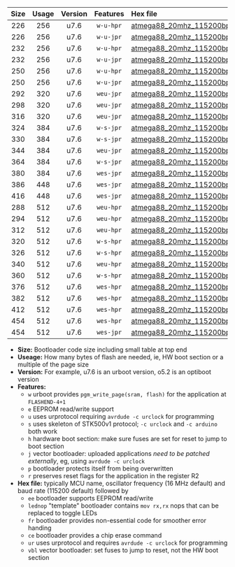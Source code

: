 |Size|Usage|Version|Features|Hex file|
|:-:|:-:|:-:|:-:|:--|
|226|256|u7.6|`w-u-hpr`|[atmega88_20mhz_115200bps_ur.hex](https://raw.githubusercontent.com/stefanrueger/urboot/main//atmega88_20mhz_115200bps_ur.hex)|
|226|256|u7.6|`w-u-jpr`|[atmega88_20mhz_115200bps_ur_vbl.hex](https://raw.githubusercontent.com/stefanrueger/urboot/main//atmega88_20mhz_115200bps_ur_vbl.hex)|
|232|256|u7.6|`w-u-hpr`|[atmega88_20mhz_115200bps_lednop_ur.hex](https://raw.githubusercontent.com/stefanrueger/urboot/main//atmega88_20mhz_115200bps_lednop_ur.hex)|
|232|256|u7.6|`w-u-jpr`|[atmega88_20mhz_115200bps_lednop_ur_vbl.hex](https://raw.githubusercontent.com/stefanrueger/urboot/main//atmega88_20mhz_115200bps_lednop_ur_vbl.hex)|
|250|256|u7.6|`w-u-hpr`|[atmega88_20mhz_115200bps_lednop_fr_ur.hex](https://raw.githubusercontent.com/stefanrueger/urboot/main//atmega88_20mhz_115200bps_lednop_fr_ur.hex)|
|250|256|u7.6|`w-u-jpr`|[atmega88_20mhz_115200bps_lednop_fr_ur_vbl.hex](https://raw.githubusercontent.com/stefanrueger/urboot/main//atmega88_20mhz_115200bps_lednop_fr_ur_vbl.hex)|
|292|320|u7.6|`weu-jpr`|[atmega88_20mhz_115200bps_ee_ur_vbl.hex](https://raw.githubusercontent.com/stefanrueger/urboot/main//atmega88_20mhz_115200bps_ee_ur_vbl.hex)|
|298|320|u7.6|`weu-jpr`|[atmega88_20mhz_115200bps_ee_lednop_ur_vbl.hex](https://raw.githubusercontent.com/stefanrueger/urboot/main//atmega88_20mhz_115200bps_ee_lednop_ur_vbl.hex)|
|316|320|u7.6|`weu-jpr`|[atmega88_20mhz_115200bps_ee_lednop_fr_ur_vbl.hex](https://raw.githubusercontent.com/stefanrueger/urboot/main//atmega88_20mhz_115200bps_ee_lednop_fr_ur_vbl.hex)|
|324|384|u7.6|`w-s-jpr`|[atmega88_20mhz_115200bps_vbl.hex](https://raw.githubusercontent.com/stefanrueger/urboot/main//atmega88_20mhz_115200bps_vbl.hex)|
|330|384|u7.6|`w-s-jpr`|[atmega88_20mhz_115200bps_lednop_vbl.hex](https://raw.githubusercontent.com/stefanrueger/urboot/main//atmega88_20mhz_115200bps_lednop_vbl.hex)|
|344|384|u7.6|`weu-jpr`|[atmega88_20mhz_115200bps_ee_lednop_fr_ce_ur_vbl.hex](https://raw.githubusercontent.com/stefanrueger/urboot/main//atmega88_20mhz_115200bps_ee_lednop_fr_ce_ur_vbl.hex)|
|364|384|u7.6|`w-s-jpr`|[atmega88_20mhz_115200bps_lednop_fr_vbl.hex](https://raw.githubusercontent.com/stefanrueger/urboot/main//atmega88_20mhz_115200bps_lednop_fr_vbl.hex)|
|380|384|u7.6|`wes-jpr`|[atmega88_20mhz_115200bps_ee_vbl.hex](https://raw.githubusercontent.com/stefanrueger/urboot/main//atmega88_20mhz_115200bps_ee_vbl.hex)|
|386|448|u7.6|`wes-jpr`|[atmega88_20mhz_115200bps_ee_lednop_vbl.hex](https://raw.githubusercontent.com/stefanrueger/urboot/main//atmega88_20mhz_115200bps_ee_lednop_vbl.hex)|
|416|448|u7.6|`wes-jpr`|[atmega88_20mhz_115200bps_ee_lednop_fr_vbl.hex](https://raw.githubusercontent.com/stefanrueger/urboot/main//atmega88_20mhz_115200bps_ee_lednop_fr_vbl.hex)|
|288|512|u7.6|`weu-hpr`|[atmega88_20mhz_115200bps_ee_ur.hex](https://raw.githubusercontent.com/stefanrueger/urboot/main//atmega88_20mhz_115200bps_ee_ur.hex)|
|294|512|u7.6|`weu-hpr`|[atmega88_20mhz_115200bps_ee_lednop_ur.hex](https://raw.githubusercontent.com/stefanrueger/urboot/main//atmega88_20mhz_115200bps_ee_lednop_ur.hex)|
|312|512|u7.6|`weu-hpr`|[atmega88_20mhz_115200bps_ee_lednop_fr_ur.hex](https://raw.githubusercontent.com/stefanrueger/urboot/main//atmega88_20mhz_115200bps_ee_lednop_fr_ur.hex)|
|320|512|u7.6|`w-s-hpr`|[atmega88_20mhz_115200bps.hex](https://raw.githubusercontent.com/stefanrueger/urboot/main//atmega88_20mhz_115200bps.hex)|
|326|512|u7.6|`w-s-hpr`|[atmega88_20mhz_115200bps_lednop.hex](https://raw.githubusercontent.com/stefanrueger/urboot/main//atmega88_20mhz_115200bps_lednop.hex)|
|340|512|u7.6|`weu-hpr`|[atmega88_20mhz_115200bps_ee_lednop_fr_ce_ur.hex](https://raw.githubusercontent.com/stefanrueger/urboot/main//atmega88_20mhz_115200bps_ee_lednop_fr_ce_ur.hex)|
|360|512|u7.6|`w-s-hpr`|[atmega88_20mhz_115200bps_lednop_fr.hex](https://raw.githubusercontent.com/stefanrueger/urboot/main//atmega88_20mhz_115200bps_lednop_fr.hex)|
|376|512|u7.6|`wes-hpr`|[atmega88_20mhz_115200bps_ee.hex](https://raw.githubusercontent.com/stefanrueger/urboot/main//atmega88_20mhz_115200bps_ee.hex)|
|382|512|u7.6|`wes-hpr`|[atmega88_20mhz_115200bps_ee_lednop.hex](https://raw.githubusercontent.com/stefanrueger/urboot/main//atmega88_20mhz_115200bps_ee_lednop.hex)|
|412|512|u7.6|`wes-hpr`|[atmega88_20mhz_115200bps_ee_lednop_fr.hex](https://raw.githubusercontent.com/stefanrueger/urboot/main//atmega88_20mhz_115200bps_ee_lednop_fr.hex)|
|454|512|u7.6|`wes-hpr`|[atmega88_20mhz_115200bps_ee_lednop_fr_ce.hex](https://raw.githubusercontent.com/stefanrueger/urboot/main//atmega88_20mhz_115200bps_ee_lednop_fr_ce.hex)|
|454|512|u7.6|`wes-jpr`|[atmega88_20mhz_115200bps_ee_lednop_fr_ce_vbl.hex](https://raw.githubusercontent.com/stefanrueger/urboot/main//atmega88_20mhz_115200bps_ee_lednop_fr_ce_vbl.hex)|

- **Size:** Bootloader code size including small table at top end
- **Useage:** How many bytes of flash are needed, ie, HW boot section or a multiple of the page size
- **Version:** For example, u7.6 is an urboot version, o5.2 is an optiboot version
- **Features:**
  + `w` urboot provides `pgm_write_page(sram, flash)` for the application at `FLASHEND-4+1`
  + `e` EEPROM read/write support
  + `u` uses urprotocol requiring `avrdude -c urclock` for programming
  + `s` uses skeleton of STK500v1 protocol; `-c urclock` and `-c arduino` both work
  + `h` hardware boot section: make sure fuses are set for reset to jump to boot section
  + `j` vector bootloader: uploaded applications *need to be patched externally*, eg, using `avrdude -c urclock`
  + `p` bootloader protects itself from being overwritten
  + `r` preserves reset flags for the application in the register R2
- **Hex file:** typically MCU name, oscillator frequency (16 MHz default) and baud rate (115200 default) followed by
  + `ee` bootloader supports EEPROM read/write
  + `lednop` "template" bootloader contains `mov rx,rx` nops that can be replaced to toggle LEDs
  + `fr` bootloader provides non-essential code for smoother error handing
  + `ce` bootloader provides a chip erase command
  + `ur` uses urprotocol and requires `avrdude -c urclock` for programming
  + `vbl` vector bootloader: set fuses to jump to reset, not the HW boot section
